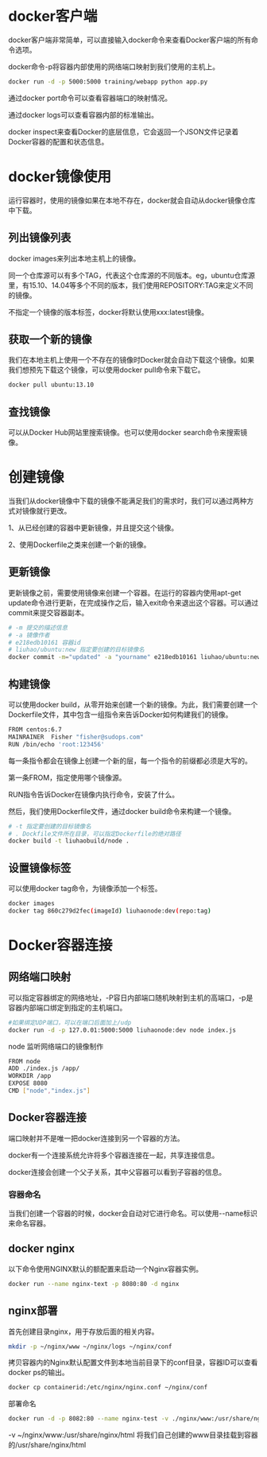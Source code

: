 # docker客户端

docker客户端非常简单，可以直接输入docker命令来查看Docker客户端的所有命令选项。

docker命令-p将容器内部使用的网络端口映射到我们使用的主机上。

```bash
docker run -d -p 5000:5000 training/webapp python app.py
```

通过docker port命令可以查看容器端口的映射情况。

通过docker logs可以查看容器内部的标准输出。

docker inspect来查看Docker的底层信息，它会返回一个JSON文件记录着Docker容器的配置和状态信息。

# docker镜像使用

运行容器时，使用的镜像如果在本地不存在，docker就会自动从docker镜像仓库中下载。

## 列出镜像列表

docker images来列出本地主机上的镜像。

同一个仓库源可以有多个TAG，代表这个仓库源的不同版本。eg，ubuntu仓库源里，有15.10、14.04等多个不同的版本，我们使用REPOSITORY:TAG来定义不同的镜像。

不指定一个镜像的版本标签，docker将默认使用xxx:latest镜像。

## 获取一个新的镜像

我们在本地主机上使用一个不存在的镜像时Docker就会自动下载这个镜像。如果我们想预先下载这个镜像，可以使用docker pull命令来下载它。

```bash
docker pull ubuntu:13.10
```

## 查找镜像

可以从Docker Hub网站里搜索镜像。也可以使用docker search命令来搜索镜像。

# 创建镜像

当我们从docker镜像中下载的镜像不能满足我们的需求时，我们可以通过两种方式对镜像就行更改。

1、从已经创建的容器中更新镜像，并且提交这个镜像。

2、使用Dockerfile之类来创建一个新的镜像。

## 更新镜像

更新镜像之前，需要使用镜像来创建一个容器。在运行的容器内使用apt-get update命令进行更新，在完成操作之后，输入exit命令来退出这个容器。可以通过commit来提交容器副本。

```bash
# -m 提交的描述信息
# -a 镜像作者
# e218edb10161 容器id
# liuhao/ubuntu:new 指定要创建的目标镜像名
docker commit -m="updated" -a "yourname" e218edb10161 liuhao/ubuntu:new
```

## 构建镜像

可以使用docker build，从零开始来创建一个新的镜像。为此，我们需要创建一个Dockerfile文件，其中包含一组指令来告诉Docker如何构建我们的镜像。

```bash
FROM centos:6.7
MAINRAINER  Fisher "fisher@sudops.com"
RUN /bin/echo 'root:123456'
```
每一条指令都会在镜像上创建一个新的层，每一个指令的前缀都必须是大写的。

第一条FROM，指定使用哪个镜像源。

RUN指令告诉Docker在镜像内执行命令，安装了什么。

然后，我们使用Dockerfile文件，通过docker build命令来构建一个镜像。

```bash
# -t 指定要创建的目标镜像名
# . Dockfile文件所在目录，可以指定Dockerfile的绝对路径
docker build -t liuhaobuild/node .
```

## 设置镜像标签

可以使用docker tag命令，为镜像添加一个标签。

```bash
docker images
docker tag 860c279d2fec(imageId) liuhaonode:dev(repo:tag)
```

# Docker容器连接

## 网络端口映射

可以指定容器绑定的网络地址，-P容日内部端口随机映射到主机的高端口，-p是容器内部端口绑定到指定的主机端口。

```bash
#如果绑定UDP端口，可以在端口后面加上/udp
docker run -d -p 127.0.01:5000:5000 liuhaonode:dev node index.js
```
node 监听网络端口的镜像制作

```bash
FROM node
ADD ./index.js /app/
WORKDIR /app
EXPOSE 8080
CMD ["node","index.js"]
```

## Docker容器连接

端口映射并不是唯一把docker连接到另一个容器的方法。

docker有一个连接系统允许将多个容器连接在一起，共享连接信息。

docker连接会创建一个父子关系，其中父容器可以看到子容器的信息。

### 容器命名

当我们创建一个容器的时候，docker会自动对它进行命名。可以使用--name标识来命名容器。

## docker nginx

以下命令使用NGINX默认的额配置来启动一个Nginx容器实例。

```bash
docker run --name nginx-text -p 8080:80 -d nginx
```

## nginx部署

首先创建目录nginx，用于存放后面的相关内容。

```bash
mkdir -p ~/nginx/www ~/nginx/logs ~/nginx/conf
```
拷贝容器内的Nginx默认配置文件到本地当前目录下的conf目录，容器ID可以查看docker ps的输出。

```bash
docker cp containerid:/etc/nginx/nginx.conf ~/nginx/conf
```
部署命名

```bash
docker run -d -p 8082:80 --name nginx-test -v ./nginx/www:/usr/share/nginx/html
```
-v ~/nginx/www:/usr/share/nginx/html 将我们自己创建的www目录挂载到容器的/usr/share/nginx/html

